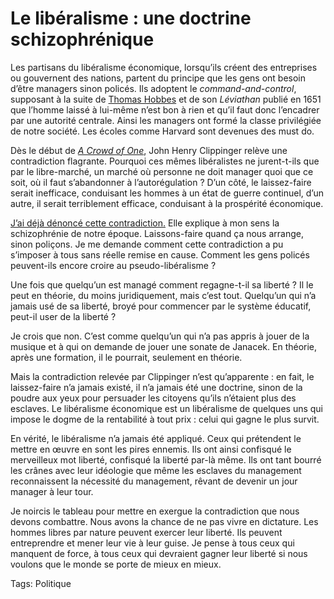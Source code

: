 # Le libéralisme : une doctrine schizophrénique

Les partisans du libéralisme économique, lorsqu’ils créent des entreprises ou gouvernent des nations, partent du principe que les gens ont besoin d’être managers sinon policés. Ils adoptent le *command-and-control*, supposant à la suite de [Thomas Hobbes](http://fr.wikipedia.org/wiki/Thomas_Hobbes) et de son *Léviathan* publié en 1651 que l’homme laissé à lui-même n’est bon à rien et qu’il faut donc l’encadrer par une autorité centrale. Ainsi les managers ont formé la classe privilégiée de notre société. Les écoles comme Harvard sont devenues des must do.<span id="more-492"></span>

Dès le début de [*A Crowd of One*](http://www.amazon.fr/Crowd-One-Future-Individual-Identity/dp/1586483676/ref=sr_1_1/), John Henry Clippinger relève une contradiction flagrante. Pourquoi ces mêmes libéralistes ne jurent-t-ils que par le libre-marché, un marché où personne ne doit manager quoi que ce soit, où il faut s’abandonner à l’autorégulation ? D’un côté, le laissez-faire serait inefficace, conduisant les hommes à un état de guerre continuel, d’un autre, il serait terriblement efficace, conduisant à la prospérité économique.

[J’ai déjà dénoncé cette contradiction.](http://blog.tcrouzet.com/2006/07/24/cherchez-le-bug/) Elle explique à mon sens la schizophrénie de notre époque. Laissons-faire quand ça nous arrange, sinon poliçons. Je me demande comment cette contradiction a pu s’imposer à tous sans réelle remise en cause. Comment les gens policés peuvent-ils encore croire au pseudo-libéralisme ?

Une fois que quelqu’un est managé comment regagne-t-il sa liberté ? Il le peut en théorie, du moins juridiquement, mais c’est tout. Quelqu’un qui n’a jamais usé de sa liberté, broyé pour commencer par le système éducatif, peut-il user de la liberté ?

Je crois que non. C’est comme quelqu’un qui n’a pas appris à jouer de la musique et à qui on demande de jouer une sonate de Janacek. En théorie, après une formation, il le pourrait, seulement en théorie.

Mais la contradiction relevée par Clippinger n’est qu’apparente : en fait, le laissez-faire n’a jamais existé, il n’a jamais été une doctrine, sinon de la poudre aux yeux pour persuader les citoyens qu’ils n’étaient plus des esclaves. Le libéralisme économique est un libéralisme de quelques uns qui impose le dogme de la rentabilité à tout prix : celui qui gagne le plus survit.

En vérité, le libéralisme n’a jamais été appliqué. Ceux qui prétendent le mettre en œuvre en sont les pires ennemis. Ils ont ainsi confisqué le merveilleux mot liberté, confisqué la liberté par-là même. Ils ont tant bourré les crânes avec leur idéologie que même les esclaves du management reconnaissent la nécessité du management, rêvant de devenir un jour manager à leur tour.

Je noircis le tableau pour mettre en exergue la contradiction que nous devons combattre. Nous avons la chance de ne pas vivre en dictature. Les hommes libres par nature peuvent exercer leur liberté. Ils peuvent entreprendre et mener leur vie à leur guise. Je pense à tous ceux qui manquent de force, à tous ceux qui devraient gagner leur liberté si nous voulons que le monde se porte de mieux en mieux.

Tags: Politique